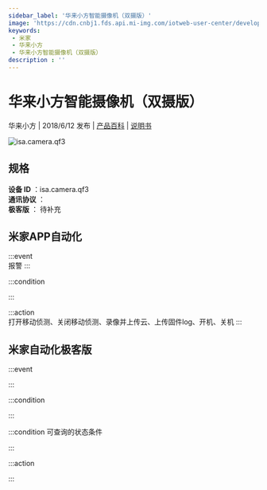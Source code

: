 ```yaml
---
sidebar_label: '华来小方智能摄像机（双摄版）'
image: 'https://cdn.cnbj1.fds.api.mi-img.com/iotweb-user-center/developer_1679069106463y33t5Kdk.png?GalaxyAccessKeyId=AKVGLQWBOVIRQ3XLEW&Expires=9223372036854775807&Signature=NvcnOdpcVhgzDzAEwmueuepJ8rE='
keywords: 
 - 米家
 - 华来小方
 - 华来小方智能摄像机（双摄版）
description : ''
---
```

# 华来小方智能摄像机（双摄版）

华来小方 | 2018/6/12 发布 | [产品百科](https://home.mi.com/webapp/content/baike/product/index.html?model=isa.camera.qf3/) | [说明书](https://home.mi.com/views/introduction.html?model=isa.camera.qf3&region=cn)

![isa.camera.qf3](https://cdn.cnbj1.fds.api.mi-img.com/iotweb-user-center/developer_1679069106463y33t5Kdk.png?GalaxyAccessKeyId=AKVGLQWBOVIRQ3XLEW&Expires=9223372036854775807&Signature=NvcnOdpcVhgzDzAEwmueuepJ8rE=)

## 规格  
> 
**设备 ID** ：isa.camera.qf3  
**通讯协议** ：  
**极客版**  ： 待补充 


## 米家APP自动化  

:::event  
报警
:::

:::condition  

:::

:::action   
打开移动侦测、关闭移动侦测、录像并上传云、上传固件log、开机、关机
:::

## 米家自动化极客版  

:::event  

:::

:::condition  

:::

:::condition 可查询的状态条件  

:::

:::action  

:::

        
